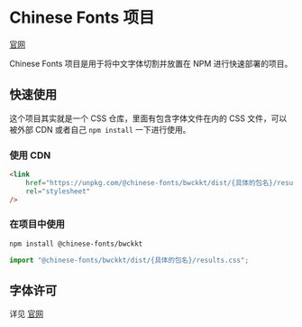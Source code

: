 # Chinese Fonts 项目

[官网](https://chinese-font.netlify.app/#/fonts/bwckkt)

Chinese Fonts 项目是用于将中文字体切割并放置在 NPM 进行快速部署的项目。

## 快速使用

这个项目其实就是一个 CSS 仓库，里面有包含字体文件在内的 CSS 文件，可以被外部 CDN 或者自己 `npm install` 一下进行使用。

### 使用 CDN

```html
<link
    href="https://unpkg.com/@chinese-fonts/bwckkt/dist/{具体的包名}/results.css"
    rel="stylesheet"
/>
```

### 在项目中使用

```sh
npm install @chinese-fonts/bwckkt
```

```ts
import "@chinese-fonts/bwckkt/dist/{具体的包名}/results.css";
```

## 字体许可

详见 [官网](https://chinese-font.netlify.app/#/fonts/bwckkt)
